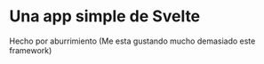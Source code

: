 # Una app simple de Svelte
Hecho por aburrimiento
(Me esta gustando mucho demasiado este framework)

